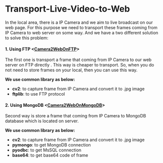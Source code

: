 # Transport-Live-Video-to-Web

In the local area, there is a IP Camera and we aim to live broadcast on our web page. For this purpose we need to transport these frames coming from IP Camera to web server on some way. And we have a two different solution to solve this problem:
#### 1. Using FTP <[Camera2WebOnFTP](https://github.com/zekeriyyaa/Transport-Live-Video-to-Web/blob/master/Camera2WebOnFTP.py)>
The first one is transport a frame that coming from IP Camera to our web server on FTP directly . This way is cheaper to transport. So, when you do not need to store frames on your local, then you can use this way. 

**We use common library as below:**
- **cv2**: to capture frame from IP Camera and convert it to .jpg image
- **ftplib**: to use FTP protocol

#### 2. Using MongoDB <[Camera2WebOnMongoDB](https://github.com/zekeriyyaa/Transport-Live-Video-to-Web/blob/master/Camera2WebOnMongoDB.py)>
Second way is store a frame that coming from IP Camera to MongoDB database which is located on server.

**We use common library as below:**
- **cv2**: to capture frame from IP Camera and convert it to .jpg image
- **pymongo**: to get MongoDB connection
- **pyodbc**: to get MsSQL connection
- **base64**: to get base64 code of frame
